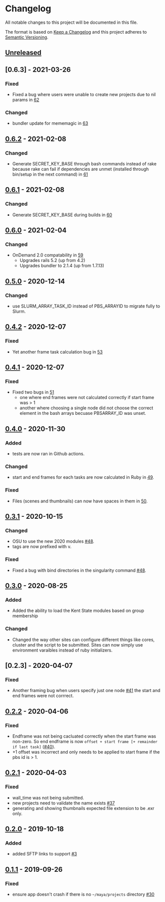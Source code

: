 # Changelog

All notable changes to this project will be documented in this file.

The format is based on [Keep a Changelog](http://keepachangelog.com/en/1.0.0/)
and this project adheres to [Semantic Versioning](http://semver.org/spec/v2.0.0.html).


## [Unreleased]
## [0.6.3] - 2021-03-26
### Fixed
- Fixed a bug where users were unable to create new projects due to nil
  params in [62](https://github.com/OSC/frame-renderer/pull/60)

### Changed
- bundler update for mememagic in [63](https://github.com/OSC/frame-renderer/pull/60)

## [0.6.2] - 2021-02-08
### Changed
- Generate SECRET_KEY_BASE through bash commands instead of rake because rake can fail
  if dependencies are unmet (installed through bin/setup in the next command) in
  [61](https://github.com/OSC/frame-renderer/pull/61)

## [0.6.1] - 2021-02-08
### Changed
- Generate SECRET_KEY_BASE during builds in [60](https://github.com/OSC/frame-renderer/pull/60)

## [0.6.0] - 2021-02-04
### Changed
- OnDemand 2.0 compatability in [59](https://github.com/OSC/frame-renderer/pull/59)
  - Upgrades rails 5.2 (up from 4.2)
  - Upgrades bundler to 2.1.4 (up from 1.7.13)

## [0.5.0] - 2020-12-14
### Changed
- use SLURM_ARRAY_TASK_ID instead of PBS_ARRAYID to migrate fully to Slurm.

## [0.4.2] - 2020-12-07
### Fixed
- Yet another frame task calculation bug in [53](https://github.com/OSC/frame-renderer/pull/53)

## [0.4.1] - 2020-12-07
### Fixed
- Fixed two bugs in [51](https://github.com/OSC/frame-renderer/pull/51)
  - one where end frames were not calculated correctly if start frame was > 1
  - another where choosing a single node did not choose the correct element
    in the bash arrays becuase PBSARRAY_ID was unset.

## [0.4.0] - 2020-11-30
### Added
- tests are now ran in Github actions.

### Changed
- start and end frames for each tasks are now calculated in Ruby in
  [49](https://github.com/OSC/frame-renderer/issues/49).

### Fixed
- Files (scenes and thumbnails) can now have spaces in them in
  [50](https://github.com/OSC/frame-renderer/pull/50).

## [0.3.1] - 2020-10-15
### Changed
- OSU to use the new 2020 modules [#48](https://github.com/OSC/frame-renderer/pull/48).
- tags are now prefixed with v.

### Fixed
- Fixed a bug with bind directories in the singularity command [#48](https://github.com/OSC/frame-renderer/pull/48).

## [0.3.0] - 2020-08-25
### Added
- Added the ability to load the Kent State modules based on group membership

### Changed
- Changed the way other sites can configure different things like cores, cluster
  and the script to be submitted.  Sites can now simply use environment varaibles
  instead of ruby initializers.

## [0.2.3] - 2020-04-07
### Fixed
- Another framing bug when users specify just one node [#41](https://github.com/OSC/frame-renderer/pull/40)
  the start and end frames were not corrrect.

## [0.2.2] - 2020-04-06
### Fixed
- Endframe was not being cacluated correctly when the start frame was non-zero. So end
  endframe is now `offset + start frame [+ remainder if last task]` 
  ([#40](https://github.com/OSC/frame-renderer/pull/40)).
- +1 offset was incorrect and only needs to be applied to start frame if the pbs
  id is > 1.

## [0.2.1] - 2020-04-03
### Fixed
- wall_time was not being submitted.
- new projects need to validate the name exists [#37](https://github.com/OSC/frame-renderer/issues/37)
- generating and showing thumbnails expected file extension to be .exr only.

## [0.2.0] - 2019-10-18
### Added
- added SFTP links to support [#3](https://github.com/OSC/frame-renderer/issues/3)

## [0.1.1] - 2019-09-26
### Fixed
- ensure app doesn't crash if there is no `~/maya/projects` directory [#30](https://github.com/OSC/frame-renderer/issues/30)

[Unreleased]: https://github.com/OSC/frame-renderer/compare/v0.6.2...HEAD
[0.6.2]: https://github.com/OSC/frame-renderer/compare/v0.6.1...v0.6.2
[0.6.1]: https://github.com/OSC/frame-renderer/compare/v0.6.0...v0.6.1
[0.6.0]: https://github.com/OSC/frame-renderer/compare/v0.5.0...v0.6.0
[0.5.0]: https://github.com/OSC/frame-renderer/compare/v0.4.2...v0.5.0
[0.4.2]: https://github.com/OSC/frame-renderer/compare/v0.4.1...v0.4.2
[0.4.1]: https://github.com/OSC/frame-renderer/compare/v0.4.0...v0.4.1
[0.4.0]: https://github.com/OSC/frame-renderer/compare/v0.3.1...v0.4.0
[0.3.1]: https://github.com/OSC/frame-renderer/compare/0.3.0...v0.3.1
[0.3.0]: https://github.com/OSC/frame-renderer/compare/0.2.2...0.3.0
[0.2.2]: https://github.com/OSC/frame-renderer/compare/0.2.1...0.2.2
[0.2.1]: https://github.com/OSC/frame-renderer/compare/0.2.0...0.2.1
[0.2.0]: https://github.com/OSC/frame-renderer/compare/0.1.1...0.2.0
[0.1.1]: https://github.com/OSC/frame-renderer/compare/0.1.0...0.1.1
